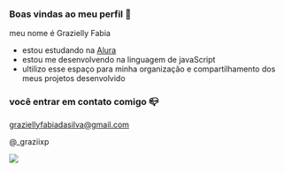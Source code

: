 ### Boas vindas ao meu perfil 💙

meu nome é Grazielly Fabia 

- estou estudando na [Alura](https://wwww.alura.com.br)
- estou me desenvolvendo na linguagem de javaScript
- ultilizo esse espaço para minha organização e compartilhamento dos meus projetos desenvolvido

### você entrar em contato comigo 📪

graziellyfabiadasilva@gmail.com

@_graziixp

![](https://media1.tenor.com/m/zQd2pjMQl9YAAAAC/shreks-meme.gif)

